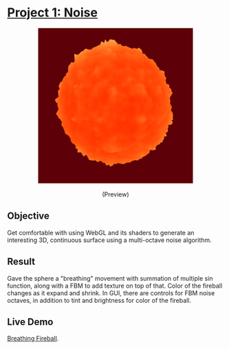 # [Project 1: Noise](https://github.com/CIS-566-Fall-2022/hw01-fireball-base)

<p align="center">
  <img width="360" height="360" src="./Screenshot.png">
</p>
<p align="center">(Preview)</p>

## Objective

Get comfortable with using WebGL and its shaders to generate an interesting 3D, continuous surface using a multi-octave noise algorithm.

## Result

Gave the sphere a "breathing" movement with summation of multiple sin function, along with a FBM to add texture on top of that. Color of the fireball changes as it expand and shrink. In GUI, there are controls for FBM noise octaves, in addition to tint and brightness for color of the fireball.

## Live Demo
[Breathing Fireball](https://negiowo.github.io/hw00-intro-base/). 
